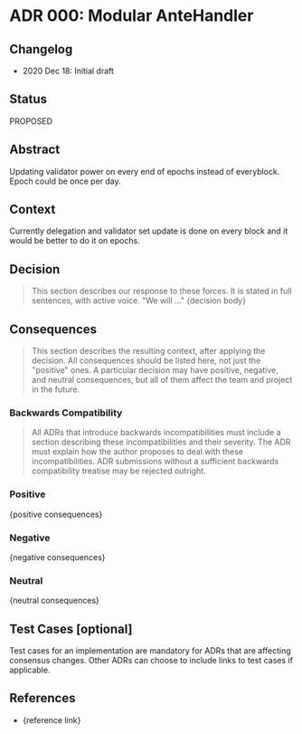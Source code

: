 # ADR 000: Modular AnteHandler

## Changelog

- 2020 Dec 18: Initial draft

## Status

PROPOSED

## Abstract

Updating validator power on every end of epochs instead of everyblock. Epoch could be once per day.

## Context

Currently delegation and validator set update is done on every block and it would be better to do it on epochs.

## Decision

> This section describes our response to these forces. It is stated in full sentences, with active voice. "We will ..."
> {decision body}


## Consequences

> This section describes the resulting context, after applying the decision. All consequences should be listed here, not just the "positive" ones. A particular decision may have positive, negative, and neutral consequences, but all of them affect the team and project in the future.


### Backwards Compatibility

> All ADRs that introduce backwards incompatibilities must include a section describing these incompatibilities and their severity. The ADR must explain how the author proposes to deal with these incompatibilities. ADR submissions without a sufficient backwards compatibility treatise may be rejected outright.


### Positive

{positive consequences}

### Negative

{negative consequences}

### Neutral

{neutral consequences}


## Test Cases [optional]

Test cases for an implementation are mandatory for ADRs that are affecting consensus changes. Other ADRs can choose to include links to test cases if applicable.


## References

- {reference link}
